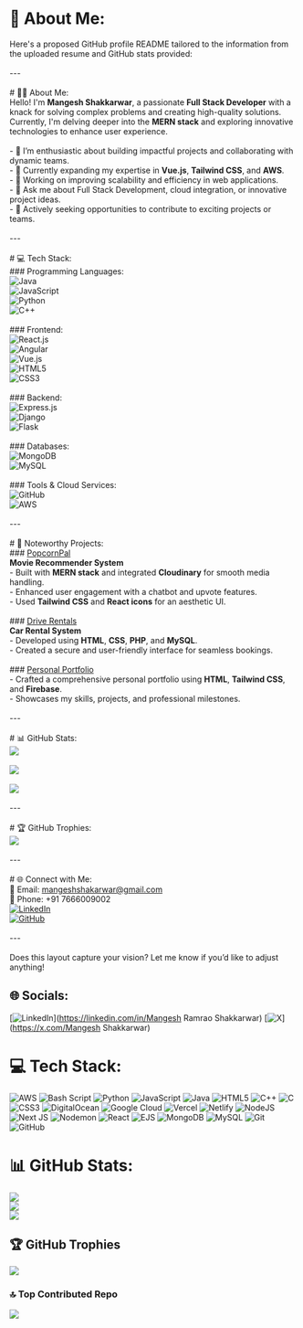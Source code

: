# 💫 About Me:
Here's a proposed GitHub profile README tailored to the information from the uploaded resume and GitHub stats provided:<br><br>---<br><br># 👨‍💻 About Me:<br>Hello! I'm **Mangesh Shakkarwar**, a passionate **Full Stack Developer** with a knack for solving complex problems and creating high-quality solutions. Currently, I'm delving deeper into the **MERN stack** and exploring innovative technologies to enhance user experience.<br><br>- 🌟 I’m enthusiastic about building impactful projects and collaborating with dynamic teams.<br>- 🌱 Currently expanding my expertise in **Vue.js**, **Tailwind CSS**, and **AWS**.<br>- 🔭 Working on improving scalability and efficiency in web applications.<br>- 💬 Ask me about Full Stack Development, cloud integration, or innovative project ideas.<br>- 🤝 Actively seeking opportunities to contribute to exciting projects or teams.<br><br>---<br><br># 💻 Tech Stack:<br>### Programming Languages:<br>![Java](https://img.shields.io/badge/Java-%23ED8B00.svg?style=for-the-badge&logo=openjdk&logoColor=white) <br>![JavaScript](https://img.shields.io/badge/JavaScript-%23323330.svg?style=for-the-badge&logo=javascript&logoColor=%23F7DF1E) <br>![Python](https://img.shields.io/badge/Python-%231572B6.svg?style=for-the-badge&logo=python&logoColor=white) <br>![C++](https://img.shields.io/badge/C%2B%2B-%2300599C.svg?style=for-the-badge&logo=c%2B%2B&logoColor=white)<br><br>### Frontend:<br>![React.js](https://img.shields.io/badge/React.js-%2320232a.svg?style=for-the-badge&logo=react&logoColor=%2361DAFB)<br>![Angular](https://img.shields.io/badge/Angular-%23E23237.svg?style=for-the-badge&logo=angularjs&logoColor=white) <br>![Vue.js](https://img.shields.io/badge/Vue.js-%2341B883.svg?style=for-the-badge&logo=vuejs&logoColor=white)<br>![HTML5](https://img.shields.io/badge/HTML5-%23E34F26.svg?style=for-the-badge&logo=html5&logoColor=white) <br>![CSS3](https://img.shields.io/badge/CSS3-%231572B6.svg?style=for-the-badge&logo=css3&logoColor=white) <br><br>### Backend:<br>![Express.js](https://img.shields.io/badge/Express.js-%23404d59.svg?style=for-the-badge&logo=express&logoColor=%2361DAFB)<br>![Django](https://img.shields.io/badge/Django-%23092E20.svg?style=for-the-badge&logo=django&logoColor=white) <br>![Flask](https://img.shields.io/badge/Flask-%23000000.svg?style=for-the-badge&logo=flask&logoColor=white)<br><br>### Databases:<br>![MongoDB](https://img.shields.io/badge/MongoDB-%2347A248.svg?style=for-the-badge&logo=mongodb&logoColor=white) <br>![MySQL](https://img.shields.io/badge/MySQL-%2300f.svg?style=for-the-badge&logo=mysql&logoColor=white)<br><br>### Tools & Cloud Services:<br>![GitHub](https://img.shields.io/badge/GitHub-%23121011.svg?style=for-the-badge&logo=github&logoColor=white)<br>![AWS](https://img.shields.io/badge/AWS-%23FF9900.svg?style=for-the-badge&logo=amazonaws&logoColor=white)<br><br>---<br><br># 🌟 Noteworthy Projects:<br>### [PopcornPal](https://github.com/MangeshShakkarwar/PopcornPal-)<br>**Movie Recommender System**  <br>- Built with **MERN stack** and integrated **Cloudinary** for smooth media handling.<br>- Enhanced user engagement with a chatbot and upvote features.<br>- Used **Tailwind CSS** and **React icons** for an aesthetic UI.<br><br>### [Drive Rentals](https://github.com/MangeshShakkarwar/Drive_Rentals)<br>**Car Rental System**  <br>- Developed using **HTML**, **CSS**, **PHP**, and **MySQL**.<br>- Created a secure and user-friendly interface for seamless bookings.<br><br>### [Personal Portfolio](https://github.com/MangeshShakkarwar/Personal-Portfolio)<br>- Crafted a comprehensive personal portfolio using **HTML**, **Tailwind CSS**, and **Firebase**.<br>- Showcases my skills, projects, and professional milestones.<br><br>---<br><br># 📊 GitHub Stats:<br>![](https://github-readme-stats.vercel.app/api?username=MangeshShakkarwar&theme=radical&hide_border=false&include_all_commits=true&count_private=false)<br/><br>![](https://github-readme-streak-stats.herokuapp.com/?user=MangeshShakkarwar&theme=radical&hide_border=false)<br/><br>![](https://github-readme-stats.vercel.app/api/top-langs/?username=MangeshShakkarwar&theme=radical&hide_border=false&include_all_commits=true&count_private=false&layout=compact)<br><br>---<br><br># 🏆 GitHub Trophies:<br>![](https://github-profile-trophy.vercel.app/?username=MangeshShakkarwar&theme=radical&no-frame=false&no-bg=true&margin-w=4)<br><br>---<br><br># 🌐 Connect with Me:<br>📧 Email: mangeshshakarwar@gmail.com  <br>📱 Phone: +91 7666009002  <br>[![LinkedIn](https://img.shields.io/badge/LinkedIn-%230077B5.svg?style=for-the-badge&logo=linkedin&logoColor=white)](https://www.linkedin.com/in/mangesh-shakkarwar-10104b229/?originalSubdomain=in)  <br>[![GitHub](https://img.shields.io/badge/GitHub-%23121011.svg?style=for-the-badge&logo=github&logoColor=white)](https://github.com/MangeshShakkarwar)<br><br>---<br><br>Does this layout capture your vision? Let me know if you’d like to adjust anything!


## 🌐 Socials:
[![LinkedIn](https://img.shields.io/badge/LinkedIn-%230077B5.svg?logo=linkedin&logoColor=white)](https://linkedin.com/in/Mangesh Ramrao Shakkarwar) [![X](https://img.shields.io/badge/X-black.svg?logo=X&logoColor=white)](https://x.com/Mangesh Shakkarwar) 

# 💻 Tech Stack:
![AWS](https://img.shields.io/badge/AWS-%23FF9900.svg?style=for-the-badge&logo=amazon-aws&logoColor=white) ![Bash Script](https://img.shields.io/badge/bash_script-%23121011.svg?style=for-the-badge&logo=gnu-bash&logoColor=white) ![Python](https://img.shields.io/badge/python-3670A0?style=for-the-badge&logo=python&logoColor=ffdd54) ![JavaScript](https://img.shields.io/badge/javascript-%23323330.svg?style=for-the-badge&logo=javascript&logoColor=%23F7DF1E) ![Java](https://img.shields.io/badge/java-%23ED8B00.svg?style=for-the-badge&logo=openjdk&logoColor=white) ![HTML5](https://img.shields.io/badge/html5-%23E34F26.svg?style=for-the-badge&logo=html5&logoColor=white) ![C++](https://img.shields.io/badge/c++-%2300599C.svg?style=for-the-badge&logo=c%2B%2B&logoColor=white) ![C](https://img.shields.io/badge/c-%2300599C.svg?style=for-the-badge&logo=c&logoColor=white) ![CSS3](https://img.shields.io/badge/css3-%231572B6.svg?style=for-the-badge&logo=css3&logoColor=white) ![DigitalOcean](https://img.shields.io/badge/DigitalOcean-%230167ff.svg?style=for-the-badge&logo=digitalOcean&logoColor=white) ![Google Cloud](https://img.shields.io/badge/GoogleCloud-%234285F4.svg?style=for-the-badge&logo=google-cloud&logoColor=white) ![Vercel](https://img.shields.io/badge/vercel-%23000000.svg?style=for-the-badge&logo=vercel&logoColor=white) ![Netlify](https://img.shields.io/badge/netlify-%23000000.svg?style=for-the-badge&logo=netlify&logoColor=#00C7B7) ![NodeJS](https://img.shields.io/badge/node.js-6DA55F?style=for-the-badge&logo=node.js&logoColor=white) ![Next JS](https://img.shields.io/badge/Next-black?style=for-the-badge&logo=next.js&logoColor=white) ![Nodemon](https://img.shields.io/badge/NODEMON-%23323330.svg?style=for-the-badge&logo=nodemon&logoColor=%BBDEAD) ![React](https://img.shields.io/badge/react-%2320232a.svg?style=for-the-badge&logo=react&logoColor=%2361DAFB) ![EJS](https://img.shields.io/badge/ejs-%23B4CA65.svg?style=for-the-badge&logo=ejs&logoColor=black) ![MongoDB](https://img.shields.io/badge/MongoDB-%234ea94b.svg?style=for-the-badge&logo=mongodb&logoColor=white) ![MySQL](https://img.shields.io/badge/mysql-4479A1.svg?style=for-the-badge&logo=mysql&logoColor=white) ![Git](https://img.shields.io/badge/git-%23F05033.svg?style=for-the-badge&logo=git&logoColor=white) ![GitHub](https://img.shields.io/badge/github-%23121011.svg?style=for-the-badge&logo=github&logoColor=white)
# 📊 GitHub Stats:
![](https://github-readme-stats.vercel.app/api?username=MangeshRShakkarwar&theme=dark&hide_border=false&include_all_commits=false&count_private=false)<br/>
![](https://github-readme-streak-stats.herokuapp.com/?user=MangeshRShakkarwar&theme=dark&hide_border=false)<br/>
![](https://github-readme-stats.vercel.app/api/top-langs/?username=MangeshRShakkarwar&theme=dark&hide_border=false&include_all_commits=false&count_private=false&layout=compact)

## 🏆 GitHub Trophies
![](https://github-profile-trophy.vercel.app/?username=MangeshRShakkarwar&theme=radical&no-frame=false&no-bg=true&margin-w=4)

### 🔝 Top Contributed Repo
![](https://github-contributor-stats.vercel.app/api?username=MangeshRShakkarwar&limit=5&theme=dark&combine_all_yearly_contributions=true)

<!-- Proudly created with GPRM ( https://gprm.itsvg.in ) -->
